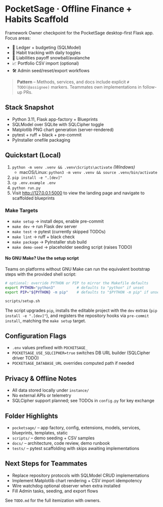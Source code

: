 # PocketSage · Offline Finance + Habits Scaffold

Framework Owner checkpoint for the PocketSage desktop-first Flask app. Focus areas:
- 💸 Ledger + budgeting (SQLModel)
- 🔁 Habit tracking with daily toggles
- 🧾 Liabilities payoff snowball/avalanche
- 📈 Portfolio CSV import (optional)
- 🛠️ Admin seed/reset/export workflows

> **Pattern** – Methods, services, and docs include explicit `# TODO(@assignee)` markers. Teammates own implementations in follow-up PRs.

## Stack Snapshot
- Python 3.11, Flask app-factory + Blueprints
- SQLModel over SQLite with SQLCipher toggle
- Matplotlib PNG chart generation (server-rendered)
- pytest + ruff + black + pre-commit
- PyInstaller onefile packaging

## Quickstart (Local)
1. `python -m venv .venv && .venv\Scripts\activate` *(Windows)*
   - macOS/Linux: `python3 -m venv .venv && source .venv/bin/activate`
2. `pip install -e ".[dev]"`
3. `cp .env.example .env`
4. `python run.py`
5. Visit http://127.0.0.1:5000 to view the landing page and navigate to scaffolded blueprints

### Make Targets
- `make setup` → install deps, enable pre-commit
- `make dev` → run Flask dev server
- `make test` → pytest (currently skipped TODOs)
- `make lint` → ruff + black check
- `make package` → PyInstaller stub build
- `make demo-seed` → placeholder seeding script (raises TODO)

#### No GNU Make? Use the setup script
Teams on platforms without GNU Make can run the equivalent bootstrap steps with the provided shell script:

```bash
# optional: override PYTHON or PIP to mirror the Makefile defaults
export PYTHON="python3"          # defaults to "python" if unset
export PIP="${PYTHON} -m pip"    # defaults to "$PYTHON -m pip" if unset

scripts/setup.sh
```

The script upgrades `pip`, installs the editable project with the `dev` extras (`pip install -e ".[dev]"`), and registers the repository hooks via `pre-commit install`, matching the `make setup` target.

## Configuration Flags
- `.env` values prefixed with `POCKETSAGE_`
- `POCKETSAGE_USE_SQLCIPHER=true` switches DB URL builder (SQLCipher driver TODO)
- `POCKETSAGE_DATABASE_URL` overrides computed path if needed

## Privacy & Offline Notes
- All data stored locally under `instance/`
- No external APIs or telemetry
- SQLCipher support planned; see TODOs in `config.py` for key exchange

## Folder Highlights
- `pocketsage/` – app factory, config, extensions, models, services, blueprints, templates, static
- `scripts/` – demo seeding + CSV samples
- `docs/` – architecture, code review, demo runbook
- `tests/` – pytest scaffolding with skips awaiting implementations

## Next Steps for Teammates
- Replace repository protocols with SQLModel CRUD implementations
- Implement Matplotlib chart rendering + CSV import idempotency
- Wire watchdog optional observer when extra installed
- Fill Admin tasks, seeding, and export flows

See `TODO.md` for the full itemization with owners.
